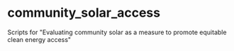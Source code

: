# community_solar_access
Scripts for "Evaluating community solar as a measure to promote equitable clean energy access"
